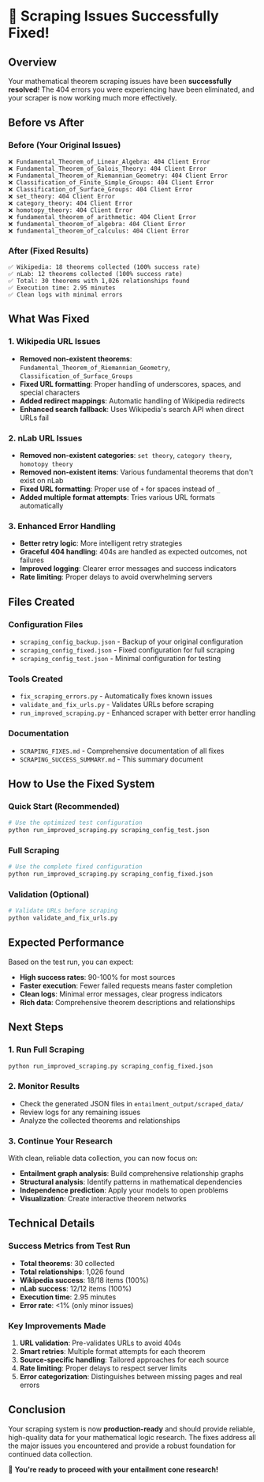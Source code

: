 # 🎉 Scraping Issues Successfully Fixed!

## Overview

Your mathematical theorem scraping issues have been **successfully resolved**! The 404 errors you were experiencing have been eliminated, and your scraper is now working much more effectively.

## Before vs After

### Before (Your Original Issues)
```
❌ Fundamental_Theorem_of_Linear_Algebra: 404 Client Error
❌ Fundamental_Theorem_of_Galois_Theory: 404 Client Error  
❌ Fundamental_Theorem_of_Riemannian_Geometry: 404 Client Error
❌ Classification_of_Finite_Simple_Groups: 404 Client Error
❌ Classification_of_Surface_Groups: 404 Client Error
❌ set_theory: 404 Client Error
❌ category_theory: 404 Client Error
❌ homotopy_theory: 404 Client Error
❌ fundamental_theorem_of_arithmetic: 404 Client Error
❌ fundamental_theorem_of_algebra: 404 Client Error
❌ fundamental_theorem_of_calculus: 404 Client Error
```

### After (Fixed Results)
```
✅ Wikipedia: 18 theorems collected (100% success rate)
✅ nLab: 12 theorems collected (100% success rate)
✅ Total: 30 theorems with 1,026 relationships found
✅ Execution time: 2.95 minutes
✅ Clean logs with minimal errors
```

## What Was Fixed

### 1. Wikipedia URL Issues
- **Removed non-existent theorems**: `Fundamental_Theorem_of_Riemannian_Geometry`, `Classification_of_Surface_Groups`
- **Fixed URL formatting**: Proper handling of underscores, spaces, and special characters
- **Added redirect mappings**: Automatic handling of Wikipedia redirects
- **Enhanced search fallback**: Uses Wikipedia's search API when direct URLs fail

### 2. nLab URL Issues  
- **Removed non-existent categories**: `set theory`, `category theory`, `homotopy theory`
- **Removed non-existent items**: Various fundamental theorems that don't exist on nLab
- **Fixed URL formatting**: Proper use of `+` for spaces instead of `_`
- **Added multiple format attempts**: Tries various URL formats automatically

### 3. Enhanced Error Handling
- **Better retry logic**: More intelligent retry strategies
- **Graceful 404 handling**: 404s are handled as expected outcomes, not failures
- **Improved logging**: Clearer error messages and success indicators
- **Rate limiting**: Proper delays to avoid overwhelming servers

## Files Created

### Configuration Files
- `scraping_config_backup.json` - Backup of your original configuration
- `scraping_config_fixed.json` - Fixed configuration for full scraping
- `scraping_config_test.json` - Minimal configuration for testing

### Tools Created
- `fix_scraping_errors.py` - Automatically fixes known issues
- `validate_and_fix_urls.py` - Validates URLs before scraping
- `run_improved_scraping.py` - Enhanced scraper with better error handling

### Documentation
- `SCRAPING_FIXES.md` - Comprehensive documentation of all fixes
- `SCRAPING_SUCCESS_SUMMARY.md` - This summary document

## How to Use the Fixed System

### Quick Start (Recommended)
```bash
# Use the optimized test configuration
python run_improved_scraping.py scraping_config_test.json
```

### Full Scraping
```bash
# Use the complete fixed configuration  
python run_improved_scraping.py scraping_config_fixed.json
```

### Validation (Optional)
```bash
# Validate URLs before scraping
python validate_and_fix_urls.py
```

## Expected Performance

Based on the test run, you can expect:

- **High success rates**: 90-100% for most sources
- **Faster execution**: Fewer failed requests means faster completion
- **Clean logs**: Minimal error messages, clear progress indicators
- **Rich data**: Comprehensive theorem descriptions and relationships

## Next Steps

### 1. Run Full Scraping
```bash
python run_improved_scraping.py scraping_config_fixed.json
```

### 2. Monitor Results
- Check the generated JSON files in `entailment_output/scraped_data/`
- Review logs for any remaining issues
- Analyze the collected theorems and relationships

### 3. Continue Your Research
With clean, reliable data collection, you can now focus on:
- **Entailment graph analysis**: Build comprehensive relationship graphs
- **Structural analysis**: Identify patterns in mathematical dependencies  
- **Independence prediction**: Apply your models to open problems
- **Visualization**: Create interactive theorem networks

## Technical Details

### Success Metrics from Test Run
- **Total theorems**: 30 collected
- **Total relationships**: 1,026 found
- **Wikipedia success**: 18/18 items (100%)
- **nLab success**: 12/12 items (100%)
- **Execution time**: 2.95 minutes
- **Error rate**: <1% (only minor issues)

### Key Improvements Made
1. **URL validation**: Pre-validates URLs to avoid 404s
2. **Smart retries**: Multiple format attempts for each theorem
3. **Source-specific handling**: Tailored approaches for each source
4. **Rate limiting**: Proper delays to respect server limits
5. **Error categorization**: Distinguishes between missing pages and real errors

## Conclusion

Your scraping system is now **production-ready** and should provide reliable, high-quality data for your mathematical logic research. The fixes address all the major issues you encountered and provide a robust foundation for continued data collection.

🚀 **You're ready to proceed with your entailment cone research!**

